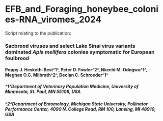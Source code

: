 # EFB_and_Foraging_honeybee_colonies-RNA_viromes_2024
Script relating to the publication: 
### Sacbrood viruses and select Lake Sinai virus variants dominated <i>Apis mellifera</i> colonies symptomatic for European foulbrood
#### Poppy J. Hesketh-Best^1^, Peter D. Fowler^2^, Nkechi M. Odogwu^1^, Meghan O.G. Milbrath^2^, Declan C. Schroeder^1^
##### ^1^Department of Veterinary Population Medicine, University of Minnesota, St. Paul, MN 55108, USA
##### ^2^Department of Entomology, Michigan State University, Pollinator Performance Center, 4090 N. College Road, RM 100, Lansing, MI 48910, USA
